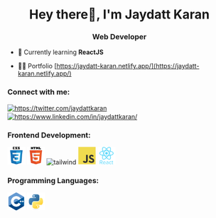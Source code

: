 <h1 align="center">Hey there👋, I'm Jaydatt Karan</h1>
<h3 align="center">Web Developer</h3>

- 🌱 Currently learning **ReactJS**

- 👨‍💻 Portfolio [https://jaydatt-karan.netlify.app/](https://jaydatt-karan.netlify.app/)

<h3 align="left">Connect with me:</h3>
<p align="left">
<a href="https://twitter.com/jaydattkaran" target="blank"><img align="center" src="https://raw.githubusercontent.com/rahuldkjain/github-profile-readme-generator/master/src/images/icons/Social/twitter.svg" alt="https://twitter.com/jaydattkaran" height="30" width="40" /></a>
<a href="https://www.linkedin.com/in/jaydattkaran/" target="blank"><img align="center" src="https://raw.githubusercontent.com/rahuldkjain/github-profile-readme-generator/master/src/images/icons/Social/linked-in-alt.svg" alt="https://www.linkedin.com/in/jaydattkaran/" height="30" width="40" border="none"/></a>
</p>

<h3 align="left">Frontend Development:</h3>
<p align="left"> <a rel="noreferrer"> <img src="https://raw.githubusercontent.com/devicons/devicon/master/icons/css3/css3-original-wordmark.svg" alt="css3" border="none" width="40" height="40"/> </a>   
<a  rel="noreferrer"> <img src="https://raw.githubusercontent.com/devicons/devicon/master/icons/html5/html5-original-wordmark.svg" alt="html5" border="none" width="40" height="40"/> </a>   
<a  rel="noreferrer"> <img src="https://www.vectorlogo.zone/logos/tailwindcss/tailwindcss-icon.svg" alt="tailwind" width="40" height="40"/> </a> 
<a  rel="noreferrer"> <img src="https://raw.githubusercontent.com/devicons/devicon/master/icons/javascript/javascript-original.svg" alt="javascript" width="40" height="40"/> </a>   
<a rel="noreferrer"> <img src="https://raw.githubusercontent.com/devicons/devicon/master/icons/react/react-original-wordmark.svg" alt="react" width="40" height="40"/> </a>  </p>

<h3 align="left">Programming Languages:</h3>
<p align="left"> <a  rel="noreferrer"> <img src="https://raw.githubusercontent.com/devicons/devicon/master/icons/cplusplus/cplusplus-original.svg" alt="cplusplus" width="40" height="40"/> </a>  
<a  rel="noreferrer"> <img src="https://raw.githubusercontent.com/devicons/devicon/master/icons/python/python-original.svg" alt="python" width="40" height="40"/> </a> </p>
